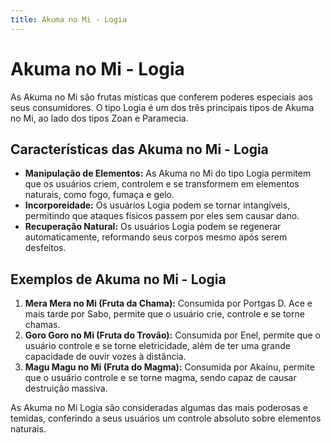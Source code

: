 ```yaml
---
title: Akuma no Mi - Logia
---
```


# Akuma no Mi - Logia

As Akuma no Mi são frutas místicas que conferem poderes especiais aos seus consumidores. O tipo Logia é um dos três principais tipos de Akuma no Mi, ao lado dos tipos Zoan e Paramecia.

## Características das Akuma no Mi - Logia

- **Manipulação de Elementos:** As Akuma no Mi do tipo Logia permitem que os usuários criem, controlem e se transformem em elementos naturais, como fogo, fumaça e gelo.
- **Incorporeidade:** Os usuários Logia podem se tornar intangíveis, permitindo que ataques físicos passem por eles sem causar dano.
- **Recuperação Natural:** Os usuários Logia podem se regenerar automaticamente, reformando seus corpos mesmo após serem desfeitos.

## Exemplos de Akuma no Mi - Logia

1. **Mera Mera no Mi (Fruta da Chama):** Consumida por Portgas D. Ace e mais tarde por Sabo, permite que o usuário crie, controle e se torne chamas.
2. **Goro Goro no Mi (Fruta do Trovão):** Consumida por Enel, permite que o usuário controle e se torne eletricidade, além de ter uma grande capacidade de ouvir vozes à distância.
3. **Magu Magu no Mi (Fruta do Magma):** Consumida por Akainu, permite que o usuário controle e se torne magma, sendo capaz de causar destruição massiva.

As Akuma no Mi Logia são consideradas algumas das mais poderosas e temidas, conferindo a seus usuários um controle absoluto sobre elementos naturais.
